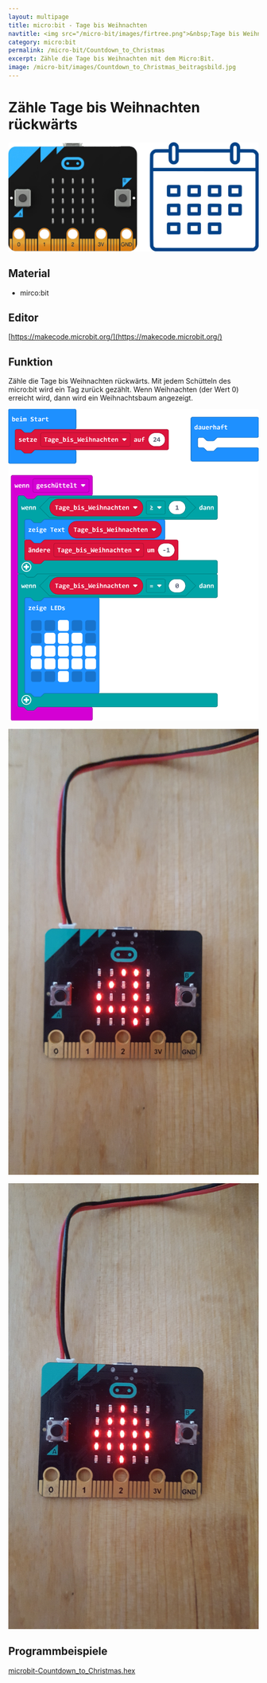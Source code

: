 ```yaml
---
layout: multipage
title: micro:bit - Tage bis Weihnachten
navtitle: <img src="/micro-bit/images/firtree.png">&nbsp;Tage bis Weihnachten&nbsp;<img src="/micro-bit/images/vcp-meet.png" title="Dieses Angebot kann auch über VCP-Meet genutzt werden.">
category: micro:bit
permalink: /micro-bit/Countdown_to_Christmas
excerpt: Zähle die Tage bis Weihnachten mit dem Micro:Bit.
image: /micro-bit/images/Countdown_to_Christmas_beitragsbild.jpg
---
```


# Zähle Tage bis Weihnachten rückwärts

![countdown](images/Countdown_to_Christmas_beitragsbild.jpg)

## Material

+ mirco:bit

## Editor

[https://makecode.microbit.org/](https://makecode.microbit.org/)

## Funktion

Zähle die Tage bis Weihnachten rückwärts.
Mit jedem Schütteln des micro:bit wird ein Tag zurück gezählt.
Wenn Weihnachten (der Wert 0) erreicht wird, dann wird ein Weihnachtsbaum angezeigt.

![](images/microbit-Screenshot-Countdown_to_Christmas.png)

![](images/20201102_143559.jpg)

![](images/20201102_144305.jpg)

## Programmbeispiele
[microbit-Countdown_to_Christmas.hex](appendix/microbit-Countdown_to_Christmas.hex)
